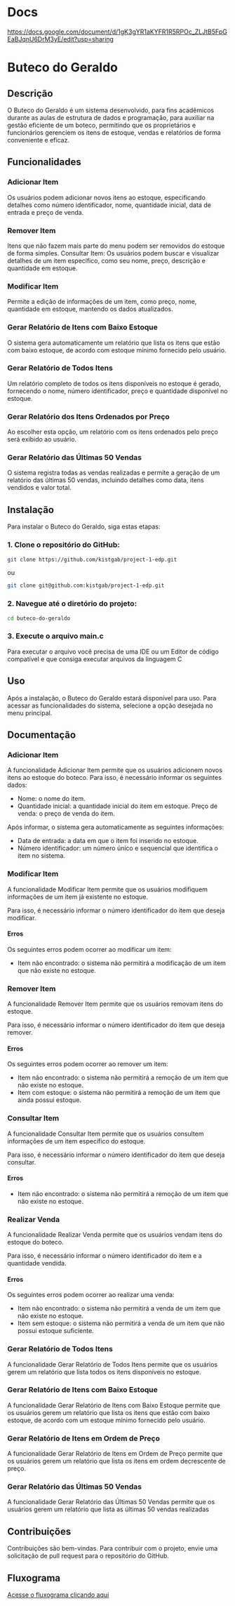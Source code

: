 # Docs

https://docs.google.com/document/d/1gK3gYR1aKYFR1R5RPOc_ZLJtB5FpGEaBJqnU6DrM3yE/edit?usp=sharing

# Buteco do Geraldo

## Descrição

O Buteco do Geraldo é um sistema desenvolvido, para fins acadêmicos durante as aulas de estrutura de dados e programação, para auxiliar na gestão eficiente de um boteco, permitindo que os proprietários e funcionários gerenciem os itens de estoque, vendas e relatórios de forma conveniente e eficaz.

## Funcionalidades

### Adicionar Item

Os usuários podem adicionar novos itens ao estoque, especificando detalhes como número identificador, nome, quantidade inicial, data de entrada e preço de venda.

### Remover Item

Itens que não fazem mais parte do menu podem ser removidos do estoque de forma simples.
Consultar Item: Os usuários podem buscar e visualizar detalhes de um item específico, como seu nome, preço, descrição e quantidade em estoque.

### Modificar Item

Permite a edição de informações de um item, como preço, nome, quantidade em estoque, mantendo os dados atualizados.

### Gerar Relatório de Itens com Baixo Estoque

O sistema gera automaticamente um relatório que lista os itens que estão com baixo estoque, de acordo com estoque mínimo fornecido pelo usuário.

### Gerar Relatório de Todos Itens

Um relatório completo de todos os itens disponíveis no estoque é gerado, fornecendo o nome, número identificador, preço e quantidade disponível no estoque.

### Gerar Relatório dos Itens Ordenados por Preço

Ao escolher esta opção, um relatório com os itens ordenados pelo preço será exibido ao usuário.

### Gerar Relatório das Últimas 50 Vendas

O sistema registra todas as vendas realizadas e permite a geração de um relatório das últimas 50 vendas, incluindo detalhes como data, itens vendidos e valor total.

## Instalação

Para instalar o Buteco do Geraldo, siga estas etapas:

### 1. Clone o repositório do GitHub:

```bash
git clone https://github.com/kistgab/project-1-edp.git
```

ou

```bash
git clone git@github.com:kistgab/project-1-edp.git
```

### 2. Navegue até o diretório do projeto:

```bash
cd buteco-do-geraldo
```

### 3. Execute o arquivo main.c

Para executar o arquivo você precisa de uma IDE ou um Editor de código compatível e que consiga executar arquivos da linguagem C

## Uso

Após a instalação, o Buteco do Geraldo estará disponível para uso. Para acessar as funcionalidades do sistema, selecione a opção desejada no menu principal.

## Documentação

### Adicionar Item

A funcionalidade Adicionar Item permite que os usuários adicionem novos itens ao estoque do boteco. Para isso, é necessário informar os seguintes dados:

- Nome: o nome do item.
- Quantidade inicial: a quantidade inicial do item em estoque.
  Preço de venda: o preço de venda do item.

Após informar, o sistema gera automaticamente as seguintes informações:

- Data de entrada: a data em que o item foi inserido no estoque.
- Número identificador: um número único e sequencial que identifica o item no sistema.

### Modificar Item

A funcionalidade Modificar Item permite que os usuários modifiquem informações de um item já existente no estoque.

Para isso, é necessário informar o número identificador do item que deseja modificar.

#### Erros

Os seguintes erros podem ocorrer ao modificar um item:

- Item não encontrado: o sistema não permitirá a modificação de um item que não existe no estoque.

### Remover Item

A funcionalidade Remover Item permite que os usuários removam itens do estoque.

Para isso, é necessário informar o número identificador do item que deseja remover.

#### Erros

Os seguintes erros podem ocorrer ao remover um item:

- Item não encontrado: o sistema não permitirá a remoção de um item que não existe no estoque.
- Item com estoque: o sistema não permitirá a remoção de um item que ainda possui estoque.

### Consultar Item

A funcionalidade Consultar Item permite que os usuários consultem informações de um item específico do estoque.

Para isso, é necessário informar o número identificador do item que deseja consultar.

#### Erros

- Item não encontrado: o sistema não permitirá a remoção de um item que não existe no estoque.

### Realizar Venda

A funcionalidade Realizar Venda permite que os usuários vendam itens do estoque do boteco.

Para isso, é necessário informar o número identificador do item e a quantidade vendida.

#### Erros

Os seguintes erros podem ocorrer ao realizar uma venda:

- Item não encontrado: o sistema não permitirá a venda de um item que não existe no estoque.
- Item sem estoque: o sistema não permitirá a venda de um item que não possui estoque suficiente.

### Gerar Relatório de Todos Itens

A funcionalidade Gerar Relatório de Todos Itens permite que os usuários gerem um relatório que lista todos os itens disponíveis no estoque.

### Gerar Relatório de Itens com Baixo Estoque

A funcionalidade Gerar Relatório de Itens com Baixo Estoque permite que os usuários gerem um relatório que lista os itens que estão com baixo estoque, de acordo com um estoque mínimo fornecido pelo usuário.

### Gerar Relatório de Itens em Ordem de Preço

A funcionalidade Gerar Relatório de Itens em Ordem de Preço permite que os usuários gerem um relatório que lista os itens em ordem decrescente de preço.

### Gerar Relatório das Últimas 50 Vendas

A funcionalidade Gerar Relatório das Últimas 50 Vendas permite que os usuários gerem um relatório que lista as últimas 50 vendas realizadas

## Contribuições

Contribuições são bem-vindas. Para contribuir com o projeto, envie uma solicitação de pull request para o repositório do GitHub.

## Fluxograma

[Acesse o fluxograma clicando aqui](https://www.figma.com/file/IHKh3BbkJikoSw8IvXPA8S/Welcome-to-FigJam?type=whiteboard&node-id=0%3A1&t=4obZH8GRmHqVXJm1-1)
